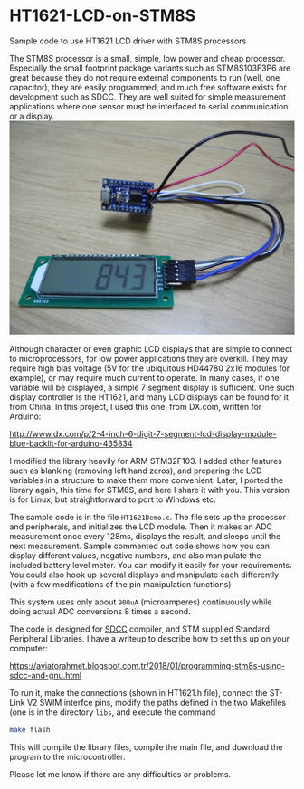 # HT1621-LCD-on-STM8S
Sample code to use HT1621 LCD driver with STM8S processors

The STM8S processor is a small, simple, low power and cheap processor. Especially the small footprint package variants such as STM8S103F3P6 are great because they do not require external components to run (well, one capacitor), they are easily programmed, and much free software exists for development such as SDCC. They are well suited for simple measurement applications where one sensor must be interfaced to serial communication or a display.
![This is how it looks](/DSCN7022.jpg)

Although character or even graphic LCD displays that are simple to connect to microprocessors, for low power applications they are overkill. They may require high bias voltage (5V for the ubiquitous HD44780 2x16 modules for example), or may require much current to operate. In many cases, if one variable will be displayed, a simple 7 segment display is sufficient. One such display controller is the HT1621, and many LCD displays can be found for it from China. In this project, I used this one, from DX.com, written for Arduino:

http://www.dx.com/p/2-4-inch-6-digit-7-segment-lcd-display-module-blue-backlit-for-arduino-435834

I modified the library heavily for ARM STM32F103. I added other features such as blanking (removing left hand zeros), and preparing the LCD variables in a structure to make them more convenient. Later, I ported the library again, this time for STM8S, and here I share it with you. This version is for Linux, but straightforward to port to Windows etc.

The sample code is in the file `HT1621Demo.c`. The file sets up the processor and peripherals, and initializes the LCD module. Then it makes an ADC measurement once every 128ms, displays the result, and sleeps until the next measurement. Sample commented out code shows how you can display different values, negative numbers, and also manipulate the included battery level meter. You can modify it easily for your requirements. You could also hook up several displays and manipulate each differently (with a few modifications of the pin manipulation functions)

This system uses only about `900uA` (microamperes) continuously while doing actual ADC conversions 8 times a second.

The code is designed for [SDCC](http://sdcc.sourceforge.net/) compiler, and STM supplied Standard Peripheral Libraries. I have a writeup to describe how to set this up on your computer:

https://aviatorahmet.blogspot.com.tr/2018/01/programming-stm8s-using-sdcc-and-gnu.html

To run it, make the connections (shown in HT1621.h file), connect the ST-Link V2 SWIM interfce pins, modify the paths defined in the two Makefiles (one is in the directory `libs`, and execute the command 
```bash
make flash
```
This will compile the library files, compile the main file, and download the program to the microcontroller.

Please let me know if there are any difficulties or problems.
